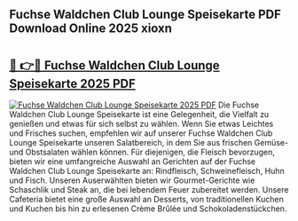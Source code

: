 ## Fuchse Waldchen Club Lounge Speisekarte PDF Download Online 2025 xioxn

# <h2><a href="http://gc8ouo.nevu.top/?p=Fuchse+Waldchen+Club+Lounge+Speisekarte">🔗 👉🔴 Fuchse Waldchen Club Lounge Speisekarte 2025 PDF</a></h2>

[![Fuchse Waldchen Club Lounge Speisekarte 2025 PDF](https://i.imgur.com/dBaPXMq.png)](http://gc8ouo.nevu.top/?p=Fuchse+Waldchen+Club+Lounge+Speisekarte)
Die Fuchse Waldchen Club Lounge Speisekarte ist eine Gelegenheit, die Vielfalt zu genießen und etwas für sich selbst zu wählen. Wenn Sie etwas Leichtes und Frisches suchen, empfehlen wir auf unserer Fuchse Waldchen Club Lounge Speisekarte unseren Salatbereich, in dem Sie aus frischen Gemüse- und Obstsalaten wählen können. Für diejenigen, die Fleisch bevorzugen, bieten wir eine umfangreiche Auswahl an Gerichten auf der Fuchse Waldchen Club Lounge Speisekarte an: Rindfleisch, Schweinefleisch, Huhn und Fisch. Unseren Auserwählten bieten wir Gourmet-Gerichte wie Schaschlik und Steak an, die bei lebendem Feuer zubereitet werden. Unsere Cafeteria bietet eine große Auswahl an Desserts, von traditionellen Kuchen und Kuchen bis hin zu erlesenen Crème Brûlée und Schokoladenstückchen.
